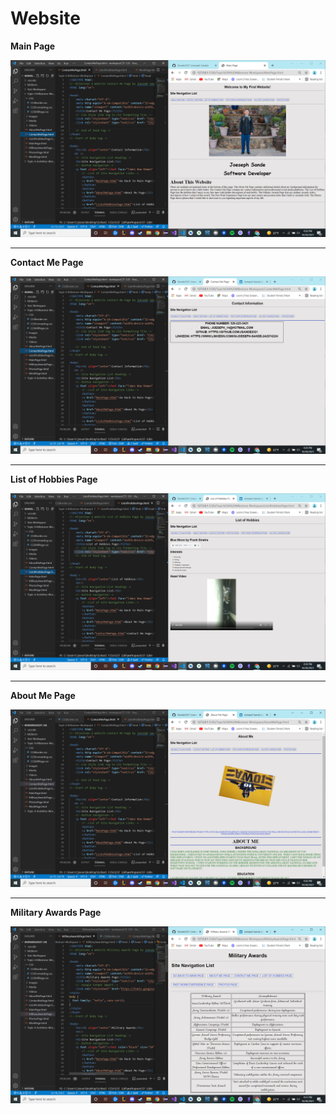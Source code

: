 # Website

**Main Page**

![Main](https://github.com/JSande2021/Website/blob/main/Main%20Page.png)

<hr>

**Contact Me Page**

![Contact](https://github.com/JSande2021/Website/blob/main/ContactMePage.png)

<hr>

**List of Hobbies Page**

![Hobbies](https://github.com/JSande2021/Website/blob/main/ListofHobbiesPage.png)

<hr>

**About Me Page**

![About Me](https://github.com/JSande2021/Website/blob/main/AboutMe.png)

<hr>

**Military Awards Page**

![Military Awards](https://github.com/JSande2021/Website/blob/main/MilitaryAwardsPage.png)
